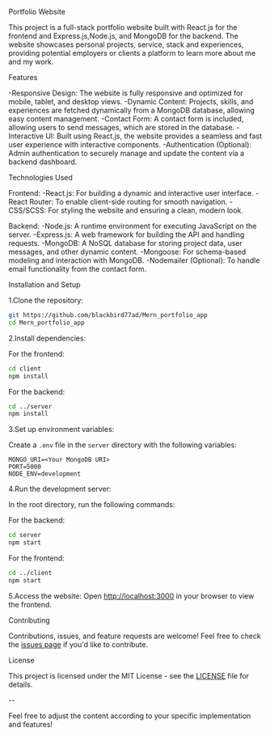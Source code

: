 Portfolio Website

This project is a full-stack portfolio website built with React.js for the frontend and Express.js,Node.js, and MongoDB for the backend. The website showcases personal projects, service, stack and experiences, providing potential employers or clients a platform to learn more about me and my work.

 Features

-Responsive Design: The website is fully responsive and optimized for mobile, tablet, and desktop views.
-Dynamic Content: Projects, skills, and experiences are fetched dynamically from a MongoDB database, allowing easy content management.
-Contact Form: A contact form is included, allowing users to send messages, which are stored in the database.
-Interactive UI: Built using React.js, the website provides a seamless and fast user experience with interactive components.
-Authentication (Optional): Admin authentication to securely manage and update the content via a backend dashboard.

 Technologies Used

Frontend:
-React.js: For building a dynamic and interactive user interface.
-React Router: To enable client-side routing for smooth navigation.
-CSS/SCSS: For styling the website and ensuring a clean, modern look.

Backend:
-Node.js: A runtime environment for executing JavaScript on the server.
-Express.js: A web framework for building the API and handling requests.
-MongoDB: A NoSQL database for storing project data, user messages, and other dynamic content.
-Mongoose: For schema-based modeling and interaction with MongoDB.
-Nodemailer (Optional): To handle email functionality from the contact form.

 Installation and Setup

1.Clone the repository:
   ```bash
   git https://github.com/blackbird77ad/Mern_portfolio_app
   cd Mern_portfolio_app
   ```

2.Install dependencies:

   For the frontend:
   ```bash
   cd client
   npm install
   ```

   For the backend:
   ```bash
   cd ../server
   npm install
   ```

3.Set up environment variables:

   Create a `.env` file in the `server` directory with the following variables:
   ```
   MONGO_URI=<Your MongoDB URI>
   PORT=5000
   NODE_ENV=development
   ```

4.Run the development server:

   In the root directory, run the following commands:

   For the backend:
   ```bash
   cd server
   npm start
   ```

   For the frontend:
   ```bash
   cd ../client
   npm start
   ```

5.Access the website:
   Open [http://localhost:3000](http://localhost:3000) in your browser to view the frontend.

Contributing

Contributions, issues, and feature requests are welcome! Feel free to check the [issues page](https://github.com/your-username/portfolio-website/issues) if you'd like to contribute.

License

This project is licensed under the MIT License - see the [LICENSE](LICENSE) file for details.

--

Feel free to adjust the content according to your specific implementation and features!